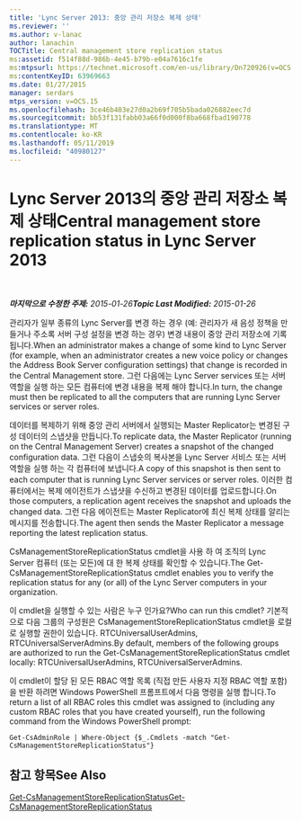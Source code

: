```yaml
---
title: 'Lync Server 2013: 중앙 관리 저장소 복제 상태'
ms.reviewer: ''
ms.author: v-lanac
author: lanachin
TOCTitle: Central management store replication status
ms:assetid: f514f88d-986b-4e45-b79b-e04a7616c1fe
ms:mtpsurl: https://technet.microsoft.com/en-us/library/Dn720926(v=OCS.15)
ms:contentKeyID: 63969663
ms.date: 01/27/2015
manager: serdars
mtps_version: v=OCS.15
ms.openlocfilehash: 3ce46b403e27d0a2b69f705b5bada026882eec7d
ms.sourcegitcommit: bb53f131fabb03a66f0d000f8ba668fbad190778
ms.translationtype: MT
ms.contentlocale: ko-KR
ms.lasthandoff: 05/11/2019
ms.locfileid: "40980127"
---
```

<div data-xmlns="http://www.w3.org/1999/xhtml">

<div class="topic" data-xmlns="http://www.w3.org/1999/xhtml" data-msxsl="urn:schemas-microsoft-com:xslt" data-cs="http://msdn.microsoft.com/en-us/">

<div data-asp="http://msdn2.microsoft.com/asp">

# <a name="central-management-store-replication-status-in-lync-server-2013"></a><span data-ttu-id="77f87-102">Lync Server 2013의 중앙 관리 저장소 복제 상태</span><span class="sxs-lookup"><span data-stu-id="77f87-102">Central management store replication status in Lync Server 2013</span></span>

</div>

<div id="mainSection">

<div id="mainBody">

<span> </span>

<span data-ttu-id="77f87-103">_**마지막으로 수정한 주제:** 2015-01-26_</span><span class="sxs-lookup"><span data-stu-id="77f87-103">_**Topic Last Modified:** 2015-01-26_</span></span>

<span data-ttu-id="77f87-104">관리자가 일부 종류의 Lync Server를 변경 하는 경우 (예: 관리자가 새 음성 정책을 만들거나 주소록 서버 구성 설정을 변경 하는 경우) 변경 내용이 중앙 관리 저장소에 기록 됩니다.</span><span class="sxs-lookup"><span data-stu-id="77f87-104">When an administrator makes a change of some kind to Lync Server (for example, when an administrator creates a new voice policy or changes the Address Book Server configuration settings) that change is recorded in the Central Management store.</span></span> <span data-ttu-id="77f87-105">그런 다음에는 Lync Server services 또는 서버 역할을 실행 하는 모든 컴퓨터에 변경 내용을 복제 해야 합니다.</span><span class="sxs-lookup"><span data-stu-id="77f87-105">In turn, the change must then be replicated to all the computers that are running Lync Server services or server roles.</span></span>

<span data-ttu-id="77f87-106">데이터를 복제하기 위해 중앙 관리 서버에서 실행되는 Master Replicator는 변경된 구성 데이터의 스냅샷을 만듭니다.</span><span class="sxs-lookup"><span data-stu-id="77f87-106">To replicate data, the Master Replicator (running on the Central Management Server) creates a snapshot of the changed configuration data.</span></span> <span data-ttu-id="77f87-107">그런 다음이 스냅숏의 복사본을 Lync Server 서비스 또는 서버 역할을 실행 하는 각 컴퓨터에 보냅니다.</span><span class="sxs-lookup"><span data-stu-id="77f87-107">A copy of this snapshot is then sent to each computer that is running Lync Server services or server roles.</span></span> <span data-ttu-id="77f87-108">이러한 컴퓨터에서는 복제 에이전트가 스냅샷을 수신하고 변경된 데이터를 업로드합니다.</span><span class="sxs-lookup"><span data-stu-id="77f87-108">On those computers, a replication agent receives the snapshot and uploads the changed data.</span></span> <span data-ttu-id="77f87-109">그런 다음 에이전트는 Master Replicator에 최신 복제 상태를 알리는 메시지를 전송합니다.</span><span class="sxs-lookup"><span data-stu-id="77f87-109">The agent then sends the Master Replicator a message reporting the latest replication status.</span></span>

<span data-ttu-id="77f87-110">CsManagementStoreReplicationStatus cmdlet을 사용 하 여 조직의 Lync Server 컴퓨터 (또는 모든)에 대 한 복제 상태를 확인할 수 있습니다.</span><span class="sxs-lookup"><span data-stu-id="77f87-110">The Get-CsManagementStoreReplicationStatus cmdlet enables you to verify the replication status for any (or all) of the Lync Server computers in your organization.</span></span>

<span data-ttu-id="77f87-111">이 cmdlet을 실행할 수 있는 사람은 누구 인가요?</span><span class="sxs-lookup"><span data-stu-id="77f87-111">Who can run this cmdlet?</span></span> <span data-ttu-id="77f87-112">기본적으로 다음 그룹의 구성원은 CsManagementStoreReplicationStatus cmdlet을 로컬로 실행할 권한이 있습니다. RTCUniversalUserAdmins, RTCUniversalServerAdmins.</span><span class="sxs-lookup"><span data-stu-id="77f87-112">By default, members of the following groups are authorized to run the Get-CsManagementStoreReplicationStatus cmdlet locally: RTCUniversalUserAdmins, RTCUniversalServerAdmins.</span></span>

<span data-ttu-id="77f87-113">이 cmdlet이 할당 된 모든 RBAC 역할 목록 (직접 만든 사용자 지정 RBAC 역할 포함)을 반환 하려면 Windows PowerShell 프롬프트에서 다음 명령을 실행 합니다.</span><span class="sxs-lookup"><span data-stu-id="77f87-113">To return a list of all RBAC roles this cmdlet was assigned to (including any custom RBAC roles that you have created yourself), run the following command from the Windows PowerShell prompt:</span></span>

    Get-CsAdminRole | Where-Object {$_.Cmdlets -match "Get-CsManagementStoreReplicationStatus"}

<div>

## <a name="see-also"></a><span data-ttu-id="77f87-114">참고 항목</span><span class="sxs-lookup"><span data-stu-id="77f87-114">See Also</span></span>


[<span data-ttu-id="77f87-115">Get-CsManagementStoreReplicationStatus</span><span class="sxs-lookup"><span data-stu-id="77f87-115">Get-CsManagementStoreReplicationStatus</span></span>](https://docs.microsoft.com/powershell/module/skype/Get-CsManagementStoreReplicationStatus)  
  

</div>

</div>

<span> </span>

</div>

</div>

</div>

